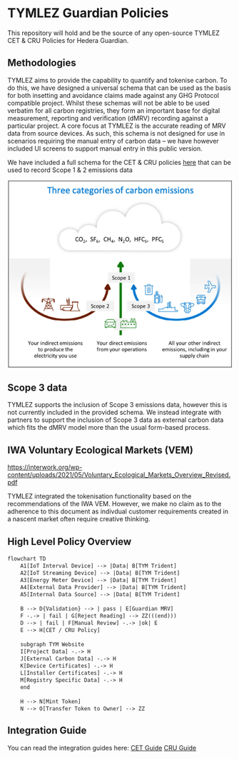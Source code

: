 # TYMLEZ Guardian Policies
This repository will hold and be the source of any open-source TYMLEZ CET &amp; CRU Policies for Hedera Guardian.

## Methodologies

TYMLEZ aims to provide the capability to quantify and tokenise carbon. 
To do this, we have designed a universal schema that can be used as the basis for both insetting and 
avoidance claims made against any GHG Protocol compatible project.
Whilst these schemas will not be able to be used verbatim for all carbon registries, 
they form an important base for digital measurement, reporting and verification (dMRV) recording against a particular project.
A core focus at TYMLEZ is the accurate reading of MRV data from source devices. 
As such, this schema is not designed for use in scenarios requiring the manual entry of carbon data – we have however included UI screens
to support manual entry in this public version.

We have included a full schema for the CET &amp; CRU policies [here](methodologies/CET_CRU_TYMLEZ.pdf)
that can be used to record Scope 1 & 2 emissions data

![](GHG_Scopes.png)

## Scope 3 data

TYMLEZ supports the inclusion of Scope 3 emissions data, however this is not currently included in the provided schema. 
We instead integrate with partners to support the inclusion of Scope 3 data as external carbon data which fits the dMRV model 
more than the usual form-based process.

## IWA Voluntary Ecological Markets (VEM)

https://interwork.org/wp-content/uploads/2021/05/Voluntary_Ecological_Markets_Overview_Revised.pdf

TYMLEZ integrated the tokenisation functionality based on the recommendations of the IWA VEM.
However, we make no claim as to the adherence to this document as indivdual customer requirements 
created in a nascent market often require creative thinking.

## High Level Policy Overview

```mermaid
flowchart TD
    A1[IoT Interval Device] --> |Data| B[TYM Trident]
    A2[IoT Streaming Device] --> |Data| B[TYM Trident]
    A3[Energy Meter Device] --> |Data| B[TYM Trident]
    A4[External Data Provider] --> |Data| B[TYM Trident]
    A5[Internal Data Source] --> |Data| B[TYM Trident]

    B --> D{Validation} --> | pass | E[Guardian MRV]
    F -.-> | fail | G[Reject Reading] --> ZZ(((end)))
    D --> | fail | F[Manual Review] -.-> |ok| E 
    E --> H[CET / CRU Policy]

    subgraph TYM Website
    I[Project Data] -.-> H
    J[External Carbon Data] -.-> H
    K[Device Certificates] -.-> H
    L[Installer Certificates] -.-> H
    M[Registry Specific Data] -.-> H
    end

    H --> N[Mint Token]
    N --> O[Transfer Token to Owner] --> ZZ
```

## Integration Guide

You can read the integration guides here:
[CET Guide](guides/CET.md)
[CRU Guide](guides/CRU.md)